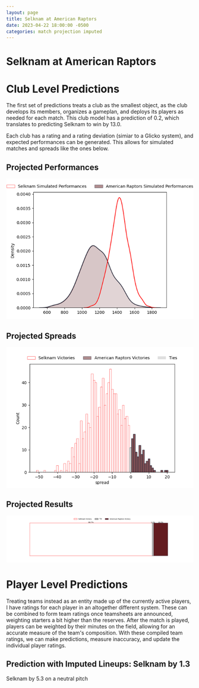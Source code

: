 ```yaml
---  
layout: page  
title: Selknam at American Raptors  
date: 2023-04-22 18:00:00 -0500  
categories: match projection imputed  
---
```

# Selknam at American Raptors

# Club Level Predictions


The first set of predictions treats a club as the smallest object, as the club develops its members, organizes a gameplan, and deploys its players as needed for each match. This club model has a prediction of 0.2, which translates to predicting Selknam to win by 13.0.

Each club has a rating and a rating deviation (simiar to a Glicko system), and expected performances can be generated. This allows for simulated matches and spreads like the ones below.
## Projected Performances


![Projected Performances](plots/performances_2023-04-22-AmericanRaptors-Selknam.png)
## Projected Spreads


![Projected Spreads](plots/spreads_2023-04-22-AmericanRaptors-Selknam.png)
## Projected Results


![Projected Results](plots/resultbar_2023-04-22-AmericanRaptors-Selknam.png)
# Player Level Predictions


Treating teams instead as an entity made up of the currently active players, I have ratings for each player in an altogether different system. These can be combined to form team ratings once teamsheets are announced, weighting starters a bit higher than the reserves. After the match is played, players can be weighted by their minutes on the field, allowing for an accurate measure of the team's composition. With these compiled team ratings, we can make predictions, measure inaccuracy, and update the individual player ratings.
## Prediction with Imputed Lineups: Selknam by 1.3


Selknam by 5.3 on a neutral pitch

